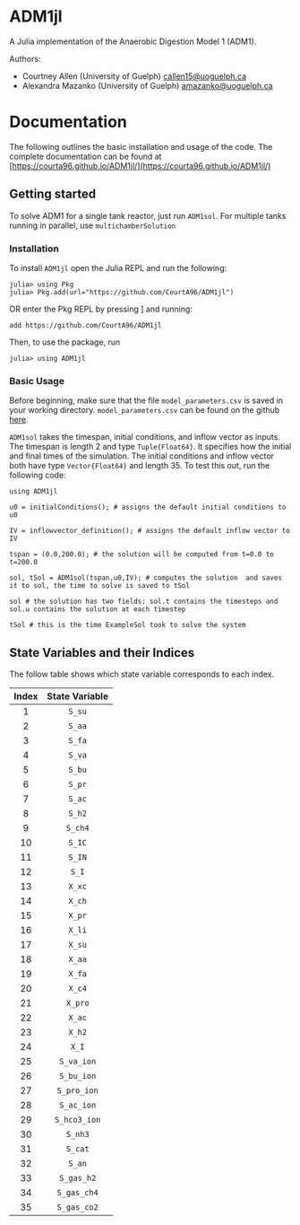# ADM1jl
 A Julia implementation of the Anaerobic Digestion Model 1 (ADM1).

 Authors:
  - Courtney Allen (University of Guelph) callen15@uoguelph.ca
  - Alexandra Mazanko (University of Guelph) amazanko@uoguelph.ca

# Documentation

The following outlines the basic installation and usage of the code. The complete documentation can be found at [https://courta96.github.io/ADM1jl/](https://courta96.github.io/ADM1jl/)

## Getting started

To solve ADM1 for a single tank reactor, just run `ADM1sol`. For multiple tanks running in parallel, use `multichamberSolution`


### Installation

To install `ADM1jl` open the Julia REPL and run the following:

```
julia> using Pkg
julia> Pkg.add(url="https://github.com/CourtA96/ADM1jl")
```

OR enter the Pkg REPL by pressing ] and running:


```
add https://github.com/CourtA96/ADM1jl
```

Then, to use the package, run

```
julia> using ADM1jl
```


### Basic Usage

Before beginning, make sure that the file `model_parameters.csv` is saved in your working directory. `model_parameters.csv` can be found on the github [here](https://github.com/CourtA96/ADM1jl/blob/main/model_parameters.csv). 

`ADM1sol` takes the timespan, initial conditions, and inflow vector as inputs. The timespan is length 2 and type `Tuple{Float64}`. It specifies how the initial and final times of the simulation. The initial conditions and inflow vector both have type `Vector{Float64}` and length 35. To test this out, run the following code:

```
using ADM1jl

u0 = initialConditions(); # assigns the default initial conditions to u0

IV = inflowvector_definition(); # assigns the default inflow vector to IV

tspan = (0.0,200.0); # the solution will be computed from t=0.0 to t=200.0

sol, tSol = ADM1sol(tspan,u0,IV); # computes the solution  and saves it to sol, the time to solve is saved to tSol

sol # the solution has two fields: sol.t contains the timesteps and sol.u contains the solution at each timestep

tSol # this is the time ExampleSol took to solve the system

```

## State Variables and their Indices

The follow table shows which state variable corresponds to each index.

| Index | State Variable |
| :---: | :------------: |
| 1     | `S_su`         |
| 2     | `S_aa`         |
| 3     | `S_fa`         |
| 4     | `S_va`         |
| 5     | `S_bu`         |
| 6     | `S_pr`         |
| 7     | `S_ac`         |
| 8     | `S_h2`         |
| 9     | `S_ch4`        |
| 10    | `S_IC`         |
| 11    | `S_IN`         |
| 12    | `S_I`          |
| 13    | `X_xc`         |
| 14    | `X_ch`         |
| 15    | `X_pr`         |
| 16    | `X_li`         |
| 17    | `X_su`         |
| 18    | `X_aa`         |
| 19    | `X_fa`         |
| 20    | `X_c4`         |
| 21    | `X_pro`        |
| 22    | `X_ac`         |
| 23    | `X_h2`         |
| 24    | `X_I`          |
| 25    | `S_va_ion`     |
| 26    | `S_bu_ion`     |
| 27    | `S_pro_ion`    |
| 28    | `S_ac_ion`     |
| 29    | `S_hco3_ion`   |
| 30    | `S_nh3`        |
| 31    | `S_cat`        |
| 32    | `S_an`         |
| 33    | `S_gas_h2`     |
| 34    | `S_gas_ch4`    |
| 35    | `S_gas_co2`    |